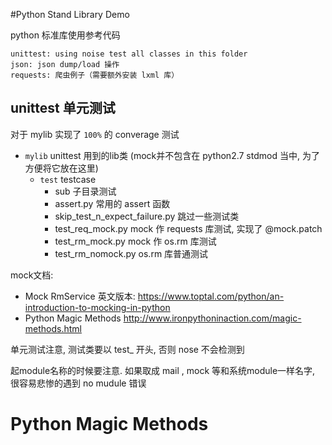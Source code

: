 #Python Stand Library Demo

 python 标准库使用参考代码
```
unittest: using noise test all classes in this folder
json: json dump/load 操作  
requests: 爬虫例子（需要额外安装 lxml 库）
```

## unittest 单元测试
对于  mylib 实现了 `100%` 的 converage 测试 
- `mylib` unittest 用到的lib类  (mock并不包含在 python2.7 stdmod 当中, 为了方便将它放在这里)
    - `test` testcase
        - sub 子目录测试
        - assert.py 常用的 assert 函数
        - skip_test_n_expect_failure.py 跳过一些测试类 
        - test_req_mock.py mock 作 requests 库测试, 实现了 @mock.patch
        - test_rm_mock.py  mock 作 os.rm 库测试
        - test_rm_nomock.py os.rm 库普通测试
      
mock文档: 
- Mock RmService 英文版本: https://www.toptal.com/python/an-introduction-to-mocking-in-python
- Python Magic Methods http://www.ironpythoninaction.com/magic-methods.html


 
 单元测试注意, 测试类要以 test_ 开头, 否则 nose 不会检测到
 
 起module名称的时候要注意. 如果取成 mail , mock 等和系统module一样名字, 很容易悲惨的遇到 no mudule 错误
 
 # Python Magic Methods
 